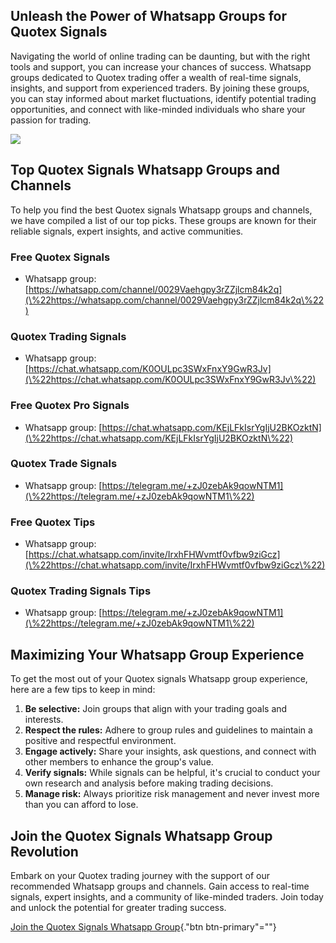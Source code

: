 ## Unleash the Power of Whatsapp Groups for Quotex Signals

Navigating the world of online trading can be daunting, but with the
right tools and support, you can increase your chances of success.
Whatsapp groups dedicated to Quotex trading offer a wealth of real-time
signals, insights, and support from experienced traders. By joining
these groups, you can stay informed about market fluctuations, identify
potential trading opportunities, and connect with like-minded
individuals who share your passion for trading.

[![](https://static.quotex.io/files/11_en/300_250.jpg)](https://traff.sbs/brokerqxlid)

## Top Quotex Signals Whatsapp Groups and Channels

To help you find the best Quotex signals Whatsapp groups and channels,
we have compiled a list of our top picks. These groups are known for
their reliable signals, expert insights, and active communities.

### Free Quotex Signals

-   Whatsapp group:
    [https://whatsapp.com/channel/0029Vaehgpy3rZZjlcm84k2q](\%22https://whatsapp.com/channel/0029Vaehgpy3rZZjlcm84k2q\%22)

### Quotex Trading Signals

-   Whatsapp group:
    [https://chat.whatsapp.com/K0OULpc3SWxFnxY9GwR3Jv](\%22https://chat.whatsapp.com/K0OULpc3SWxFnxY9GwR3Jv\%22)

### Free Quotex Pro Signals

-   Whatsapp group:
    [https://chat.whatsapp.com/KEjLFkIsrYgIjU2BKOzktN](\%22https://chat.whatsapp.com/KEjLFkIsrYgIjU2BKOzktN\%22)

### Quotex Trade Signals

-   Whatsapp group:
    [https://telegram.me/+zJ0zebAk9qowNTM1](\%22https://telegram.me/+zJ0zebAk9qowNTM1\%22)

### Free Quotex Tips

-   Whatsapp group:
    [https://chat.whatsapp.com/invite/IrxhFHWvmtf0vfbw9ziGcz](\%22https://chat.whatsapp.com/invite/IrxhFHWvmtf0vfbw9ziGcz\%22)

### Quotex Trading Signals Tips

-   Whatsapp group:
    [https://telegram.me/+zJ0zebAk9qowNTM1](\%22https://telegram.me/+zJ0zebAk9qowNTM1\%22)

## Maximizing Your Whatsapp Group Experience

To get the most out of your Quotex signals Whatsapp group experience,
here are a few tips to keep in mind:

1.  **Be selective:** Join groups that align with your trading goals and
    interests.
2.  **Respect the rules:** Adhere to group rules and guidelines to
    maintain a positive and respectful environment.
3.  **Engage actively:** Share your insights, ask questions, and connect
    with other members to enhance the group\'s value.
4.  **Verify signals:** While signals can be helpful, it\'s crucial to
    conduct your own research and analysis before making trading
    decisions.
5.  **Manage risk:** Always prioritize risk management and never invest
    more than you can afford to lose.

## Join the Quotex Signals Whatsapp Group Revolution

Embark on your Quotex trading journey with the support of our
recommended Whatsapp groups and channels. Gain access to real-time
signals, expert insights, and a community of like-minded traders. Join
today and unlock the potential for greater trading success.

[Join the Quotex Signals Whatsapp
Group](\%22https://traff.sbs/brokerqxsignup\%22){."btn
btn-primary"=""}

